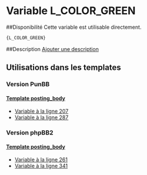 # Variable L_COLOR_GREEN

##Disponibilité
Cette variable est utilisable directement.

```html
{L_COLOR_GREEN}
```

##Description
[Ajouter une description](https://fa-tvars.appspot.com/var/L_COLOR_GREEN)

## Utilisations dans les templates

### Version PunBB

#### [Template posting_body](punbb/posting_body.md#readme)
* [Variable &agrave; la ligne 207](../punbb/posting_body.tpl#L207)
* [Variable &agrave; la ligne 287](../punbb/posting_body.tpl#L287)

### Version phpBB2

#### [Template posting_body](subsilver/posting_body.md#readme)
* [Variable &agrave; la ligne 261](../subsilver/posting_body.tpl#L261)
* [Variable &agrave; la ligne 341](../subsilver/posting_body.tpl#L341)